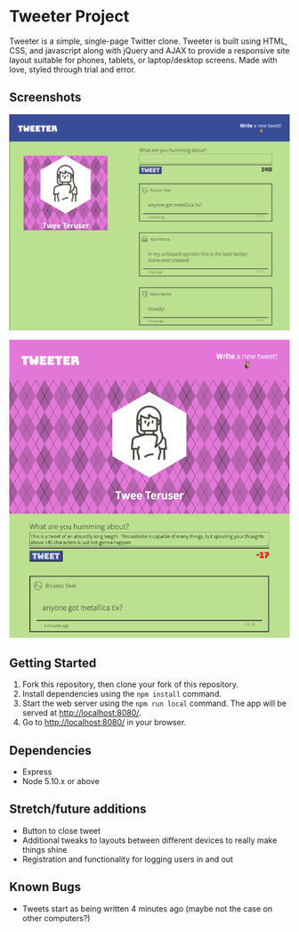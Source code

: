 # Tweeter Project

Tweeter is a simple, single-page Twitter clone. Tweeter is built using HTML, CSS, and javascript along with jQuery and AJAX to provide a responsive site layout suitable for phones, tablets, or laptop/desktop screens. Made with love, styled through trial and error.

## Screenshots
!["Tweeter on desktop"](https://github.com/mar10outof10/tweeter/blob/main/docs/screenshot1.png?raw=true)

!["Tweeter with a tablet layout"](https://github.com/mar10outof10/tweeter/blob/main/docs/screenshot2.png?raw=true)

## Getting Started

1. Fork this repository, then clone your fork of this repository.
2. Install dependencies using the `npm install` command.
3. Start the web server using the `npm run local` command. The app will be served at <http://localhost:8080/>.
4. Go to <http://localhost:8080/> in your browser.

## Dependencies

- Express
- Node 5.10.x or above

## Stretch/future additions

- Button to close tweet
- Additional tweaks to layouts between different devices to really make things shine
- Registration and functionality for logging users in and out

## Known Bugs
- Tweets start as being written 4 minutes ago (maybe not the case on other computers?)
